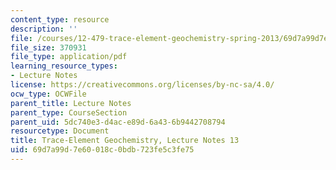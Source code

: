 ```yaml
---
content_type: resource
description: ''
file: /courses/12-479-trace-element-geochemistry-spring-2013/69d7a99d7e60018c0bdb723fe5c3fe75_MIT12_479S13_lec13.pdf
file_size: 370931
file_type: application/pdf
learning_resource_types:
- Lecture Notes
license: https://creativecommons.org/licenses/by-nc-sa/4.0/
ocw_type: OCWFile
parent_title: Lecture Notes
parent_type: CourseSection
parent_uid: 5dc740e3-d4ac-e89d-6a43-6b9442708794
resourcetype: Document
title: Trace-Element Geochemistry, Lecture Notes 13
uid: 69d7a99d-7e60-018c-0bdb-723fe5c3fe75
---
```

